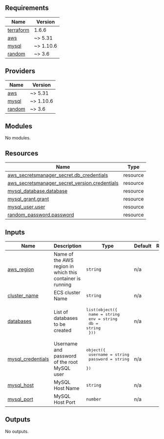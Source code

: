 <!-- BEGIN_TF_DOCS -->
## Requirements

| Name | Version |
|------|---------|
| <a name="requirement_terraform"></a> [terraform](#requirement\_terraform) | 1.6.6 |
| <a name="requirement_aws"></a> [aws](#requirement\_aws) | ~> 5.31 |
| <a name="requirement_mysql"></a> [mysql](#requirement\_mysql) | ~> 1.10.6 |
| <a name="requirement_random"></a> [random](#requirement\_random) | ~> 3.6 |

## Providers

| Name | Version |
|------|---------|
| <a name="provider_aws"></a> [aws](#provider\_aws) | ~> 5.31 |
| <a name="provider_mysql"></a> [mysql](#provider\_mysql) | ~> 1.10.6 |
| <a name="provider_random"></a> [random](#provider\_random) | ~> 3.6 |

## Modules

No modules.

## Resources

| Name | Type |
|------|------|
| [aws_secretsmanager_secret.db_credentials](https://registry.terraform.io/providers/hashicorp/aws/latest/docs/resources/secretsmanager_secret) | resource |
| [aws_secretsmanager_secret_version.credentials](https://registry.terraform.io/providers/hashicorp/aws/latest/docs/resources/secretsmanager_secret_version) | resource |
| [mysql_database.database](https://registry.terraform.io/providers/winebarrel/mysql/latest/docs/resources/database) | resource |
| [mysql_grant.grant](https://registry.terraform.io/providers/winebarrel/mysql/latest/docs/resources/grant) | resource |
| [mysql_user.user](https://registry.terraform.io/providers/winebarrel/mysql/latest/docs/resources/user) | resource |
| [random_password.password](https://registry.terraform.io/providers/hashicorp/random/latest/docs/resources/password) | resource |

## Inputs

| Name | Description | Type | Default | Required |
|------|-------------|------|---------|:--------:|
| <a name="input_aws_region"></a> [aws\_region](#input\_aws\_region) | Name of the AWS region in which this container is running | `string` | n/a | yes |
| <a name="input_cluster_name"></a> [cluster\_name](#input\_cluster\_name) | ECS cluster Name | `string` | n/a | yes |
| <a name="input_databases"></a> [databases](#input\_databases) | List of databases to be created | <pre>list(object({<br>    name = string<br>    env  = string<br>    db   = string<br>  }))</pre> | n/a | yes |
| <a name="input_mysql_credentials"></a> [mysql\_credentials](#input\_mysql\_credentials) | Username and password of the root MySQL user | <pre>object({<br>    username = string<br>    password = string<br>  })</pre> | n/a | yes |
| <a name="input_mysql_host"></a> [mysql\_host](#input\_mysql\_host) | MySQL Host Name | `string` | n/a | yes |
| <a name="input_mysql_port"></a> [mysql\_port](#input\_mysql\_port) | MySQL Host Port | `number` | n/a | yes |

## Outputs

No outputs.
<!-- END_TF_DOCS -->